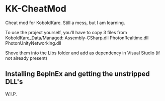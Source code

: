 # KK-CheatMod
Cheat mod for KoboldKare. Still a mess, but I am learning.

To use the project yourself, you'll have to copy 3 files from KoboldKare_Data/Managed:
Assembly-CSharp.dll
PhotonRealtime.dll
PhotonUnityNetworking.dll

Shove them into the Libs folder and add as dependency in Visual Studio (if not already present)

## Installing BepInEx and getting the unstripped DLL's

W.I.P.
